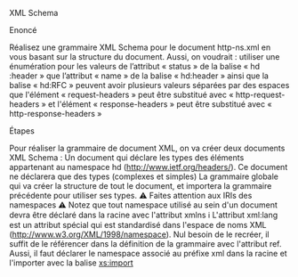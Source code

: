 XML Schema

Enoncé

Réalisez une grammaire XML Schema pour le document http-ns.xml en vous basant sur la structure du document. 
Aussi, on voudrait : 
utiliser une énumération pour les valeurs de l’attribut « status » de la balise « hd :header »
que l’attribut « name » de la balise « hd:header » ainsi que la balise « hd:RFC » peuvent avoir plusieurs valeurs séparées par des espaces
que l'élément « request-headers » peut être substitué avec « http-request-headers » et l'élément « response-headers » peut être substitué avec « http-response-headers »

Étapes

 Pour réaliser la grammaire de document XML, on va créer deux documents XML Schema :
Un document qui déclare les types des éléments appartenant au namespace hd (http://www.ietf.org/headers/). Ce document ne déclarera que des types (complexes et simples)
La grammaire globale qui va créer la structure de tout le document, et importera la grammaire précédente pour utiliser ses types.
⚠️ Faites attention aux IRIs des namespaces
⚠️ Notez que tout namespace utilisé au sein d'un document devra être déclaré dans la racine avec l'attribut xmlns
ℹ️ L'attribut xml:lang est un attribut spécial qui est standardisé dans l'espace de noms XML (http://www.w3.org/XML/1998/namespace). 
Nul besoin de le recréer, il suffit de le référencer dans la définition de la grammaire avec l'attribut ref. Aussi, il faut déclarer le namespace associé 
au préfixe xml dans la racine et l'importer avec la balise <xs:import>
